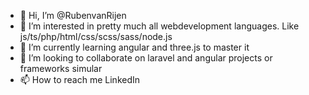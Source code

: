 - 👋 Hi, I’m @RubenvanRijen
- 👀 I’m interested in pretty much all webdevelopment languages. Like js/ts/php/html/css/scss/sass/node.js
- 🌱 I’m currently learning angular and three.js to master it
- 💞️ I’m looking to collaborate on laravel and angular projects or frameworks simular
- 📫 How to reach me LinkedIn

<!---
RubenvanRijen/RubenvanRijen is a ✨ special ✨ repository because its `README.md` (this file) appears on your GitHub profile.
You can click the Preview link to take a look at your changes.
--->
